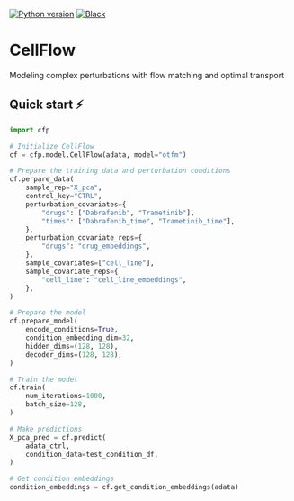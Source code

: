 [![Python version](https://img.shields.io/badge/python-3.10%20%7C%203.11%20%7C%203.12-blue)]()
[![Black](https://img.shields.io/badge/code%20style-black-000000.svg)](https://github.com/psf/black)

# CellFlow

Modeling complex perturbations with flow matching and optimal transport

## Quick start ⚡️

```python
import cfp

# Initialize CellFlow 
cf = cfp.model.CellFlow(adata, model="otfm")

# Prepare the training data and perturbation conditions
cf.perpare_data(
    sample_rep="X_pca",
    control_key="CTRL",
    perturbation_covariates={
        "drugs": ["Dabrafenib", "Trametinib"],
        "times": ["Dabrafenib_time", "Trametinib_time"],
    },
    perturbation_covariate_reps={
        "drugs": "drug_embeddings",
    },
    sample_covariates=["cell_line"],
    sample_covariate_reps={
        "cell_line": "cell_line_embeddings",
    },
)

# Prepare the model
cf.prepare_model(
    encode_conditions=True,
    condition_embedding_dim=32,
    hidden_dims=(128, 128),
    decoder_dims=(128, 128),
)

# Train the model
cf.train(
    num_iterations=1000,
    batch_size=128,
)

# Make predictions
X_pca_pred = cf.predict(
    adata_ctrl,
    condition_data=test_condition_df,
)

# Get condition embeddings
condition_embeddings = cf.get_condition_embeddings(adata)
```